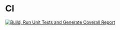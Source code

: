 # CI

[![Build, Run Unit Tests and Generate Coverall Report](https://github.com/Lucas440/CI/actions/workflows/dotnet.yml/badge.svg)](https://github.com/Lucas440/CI/actions/workflows/dotnet.yml)
